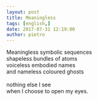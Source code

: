 ```yaml
---
layout: post
title: Meaningless
tags: [english,]
date: 2017-07-31 12:19:00
author: pietro
---
```

Meaningless symbolic sequences<br/>shapeless bundles of atoms<br/>voiceless embodied names<br/>and nameless coloured ghosts<br/><br/>nothing else I see<br/>when I choose to open my eyes.
